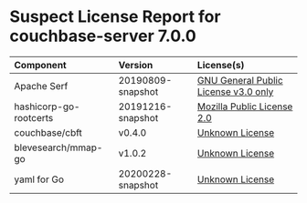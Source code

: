 
Suspect License Report for couchbase-server 7.0.0
=================================================

|Component|Version|License(s)|
| :--- | :--- | :--- |
|Apache Serf|20190809-snapshot|[GNU General Public License v3.0 only](../../license-data/f5135f7b-f17e-473a-839b-3ea12860f761.txt)|
|hashicorp-go-rootcerts|20191216-snapshot|[Mozilla Public License 2.0](../../license-data/ce3dd63e-c569-4cea-986a-46bc5efe9896.txt)|
|couchbase/cbft|v0.4.0|[Unknown License](../../license-data/00000000-0010-0000-0000-000000000000.txt)|
|blevesearch/mmap-go|v1.0.2|[Unknown License](../../license-data/00000000-0010-0000-0000-000000000000.txt)|
|yaml for Go|20200228-snapshot|[Unknown License](../../license-data/00000000-0010-0000-0000-000000000000.txt)|
